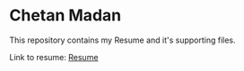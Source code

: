 # Chetan Madan 

This repository contains my Resume and it's supporting files. 

Link to resume: [Resume](https://github.com/ChetanMadan/Resume/blob/master/Double%20Column/Resume.pdf)
